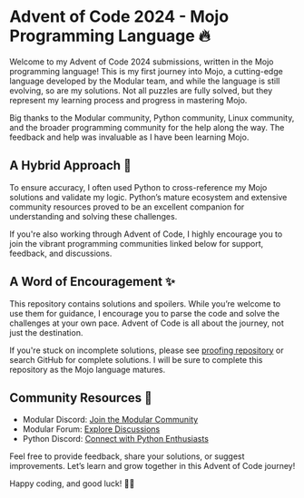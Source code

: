 # Advent of Code 2024 - Mojo Programming Language 🔥
Welcome to my Advent of Code 2024 submissions, written in the Mojo programming language! This is my first journey into Mojo, a cutting-edge language developed by the Modular team, and while the language is still evolving, so are my solutions. Not all puzzles are fully solved, but they represent my learning process and progress in mastering Mojo.

Big thanks to the Modular community, Python community, Linux community, and the broader programming community for the help along the way. The feedback and help was invaluable as I have been learning Mojo.

## A Hybrid Approach 🚀
To ensure accuracy, I often used Python to cross-reference my Mojo solutions and validate my logic. Python’s mature ecosystem and extensive community resources proved to be an excellent companion for understanding and solving these challenges.

If you're also working through Advent of Code, I highly encourage you to join the vibrant programming communities linked below for support, feedback, and discussions.

## A Word of Encouragement ✨
This repository contains solutions and spoilers. While you’re welcome to use them for guidance, I encourage you to parse the code and solve the challenges at your own pace. Advent of Code is all about the journey, not just the destination.  

If you're stuck on incomplete solutions, please see [proofing repository](https://github.com/rcghpge/aoc-proofing-repo/tree/main) or search GitHub for complete solutions. I will be sure to complete this repository as the Mojo language matures.

## Community Resources 🤝
- Modular Discord: [Join the Modular Community](https://discord.com/invite/6qvDjX3Z6d)
- Modular Forum: [Explore Discussions](https://forum.modular.com/)
- Python Discord: [Connect with Python Enthusiasts](https://discord.com/invite/python) 

Feel free to provide feedback, share your solutions, or suggest improvements. Let’s learn and grow together in this Advent of Code journey!

Happy coding, and good luck! 🎄✨

